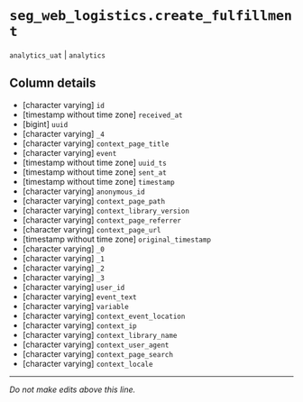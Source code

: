 # `seg_web_logistics.create_fulfillment`
`analytics_uat` | `analytics`

## Column details
* [character varying] `id`
* [timestamp without time zone] `received_at`
* [bigint]    `uuid`
* [character varying] `_4`
* [character varying] `context_page_title`
* [character varying] `event`
* [timestamp without time zone] `uuid_ts`
* [timestamp without time zone] `sent_at`
* [timestamp without time zone] `timestamp`
* [character varying] `anonymous_id`
* [character varying] `context_page_path`
* [character varying] `context_library_version`
* [character varying] `context_page_referrer`
* [character varying] `context_page_url`
* [timestamp without time zone] `original_timestamp`
* [character varying] `_0`
* [character varying] `_1`
* [character varying] `_2`
* [character varying] `_3`
* [character varying] `user_id`
* [character varying] `event_text`
* [character varying] `variable`
* [character varying] `context_event_location`
* [character varying] `context_ip`
* [character varying] `context_library_name`
* [character varying] `context_user_agent`
* [character varying] `context_page_search`
* [character varying] `context_locale`

-------------------------------------------------------------------------------
*Do not make edits above this line.*
